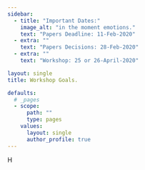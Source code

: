 ```yaml
---
sidebar:
  - title: "Important Dates:"
    image_alt: "in the moment emotions."
    text: "Papers Deadline: 11-Feb-2020"
  - extra: ""
    text: "Papers Decisions: 28-Feb-2020"
  - extra: ""
    text: "Workshop: 25 or 26-April-2020"

layout: single
title: Workshop Goals.

defaults:
  # _pages
  - scope:
      path: ""
      type: pages
    values:
      layout: single
      author_profile: true
---
```


H
